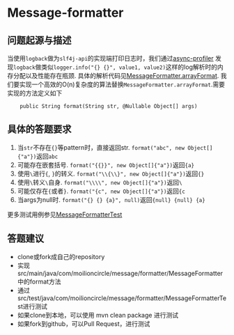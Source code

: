 # Message-formatter

## 问题起源与描述

当使用`logback`做为`slf4j-api`的实现端打印日志时，我们通过[async-profiler](https://github.com/jvm-profiling-tools/async-profiler) 发现`logback`做类似`logger.info("{} {}", value1, value2)`这样的log解析时的内存分配以及性能存在瓶颈.
具体的解析代码见[MessageFormatter.arrayFormat](https://github.com/qos-ch/slf4j/blob/master/slf4j-api/src/main/java/org/slf4j/helpers/MessageFormatter.java#L179). 我们要实现一个高效的O(n)复杂度的算法替换`MessageFormatter.arrayFormat`.需要实现的方法定义如下

```
	public String format(String str, @Nullable Object[] args)
```

## 具体的答题要求

1. 当`str`不存在`{}`等pattern时，直接返回str. `format("abc", new Object[]{"a"})`返回`abc`
2. 可能存在嵌套括号. `format("{{}}", new Object[]{"a"})`返回`{a}`
3. 使用`\`进行`{`, `}`的转义. `format("\\{\\}", new Object[]{"a"})`返回`{}`
3. 使用`\`转义`\`自身. `format("\\\\", new Object[]{"a"})`返回`\`
4. 可能仅存在`{`或者`}`. `format("{c", new Object[]{"a"})`返回`{c`
5. 当args为null时. `format("{} {} {a}", null)`返回`{null} {null} {a}`

更多测试用例参见[MessageFormatterTest](https://github.com/moilioncircle/message-formatter/blob/master/src/test/java/com/moilioncircle/message/formatter/MessageFormatterTest.java)

## 答题建议

* clone或fork成自己的repository
* 实现src/main/java/com/moilioncircle/message/formatter/MessageFormatter中的format方法
* 通过src/test/java/com/moilioncircle/message/formatter/MessageFormatterTest进行测试
* 如果clone到本地，可以使用 mvn clean package 进行测试
* 如果fork到github，可以Pull Request，进行测试